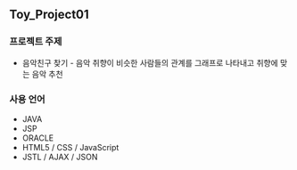 ## Toy_Project01

### 프로젝트 주제
  * 음악친구 찾기 - 음악 취향이 비슷한 사람들의 관계를 그래프로 나타내고 취향에 맞는 음악 추천

### 사용 언어
  * JAVA
  * JSP
  * ORACLE
  * HTML5 / CSS / JavaScript
  * JSTL / AJAX / JSON
